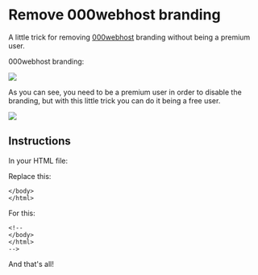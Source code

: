 # Remove 000webhost branding
A little trick for removing <a href="https://www.000webhost.com/">000webhost</a> branding without being a premium user.

000webhost branding:

<img src="https://raw.githubusercontent.com/BlueArduino20/Remove-000webhost-branding/master/img/1.PNG">

As you can see, you need to be a premium user in order to disable the branding, but with this little trick you can do it being a free user.

<img src="https://raw.githubusercontent.com/BlueArduino20/Remove-000webhost-branding/master/img/2.PNG">

## Instructions

In your HTML file:

Replace this:
<pre><code>&lt;/body&gt;
&lt;/html&gt;
</pre></code>
For this:
<pre><code>&lt;!--
&lt;/body&gt;
&lt;/html&gt;
--&gt;
</pre></code>

And that's all!
